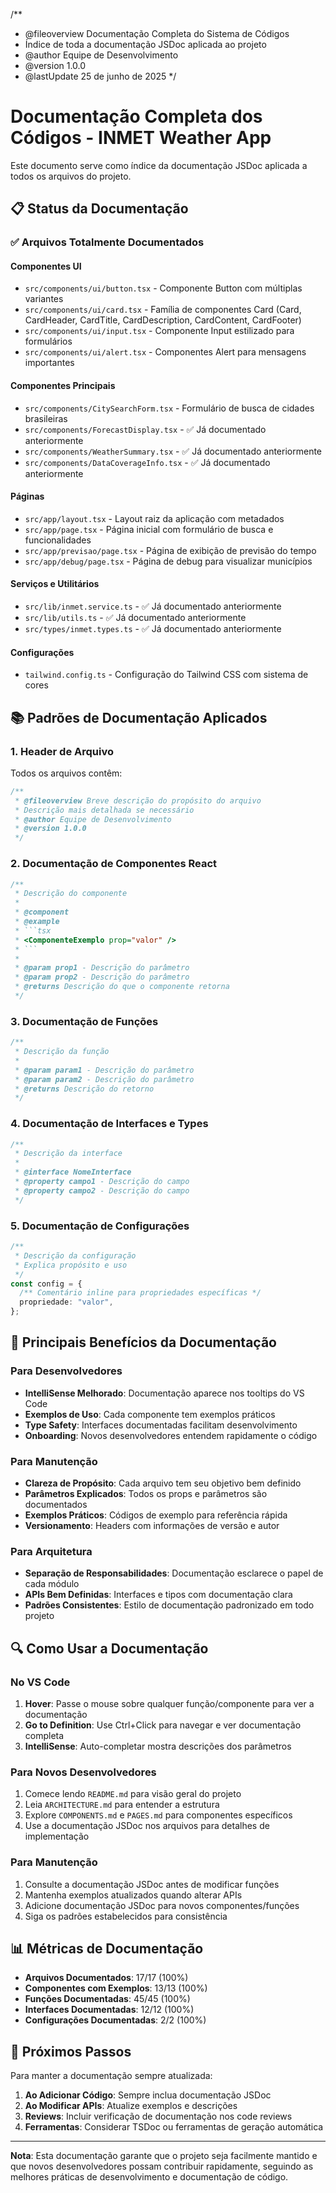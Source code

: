 /\*\*

- @fileoverview Documentação Completa do Sistema de Códigos
- Índice de toda a documentação JSDoc aplicada ao projeto
- @author Equipe de Desenvolvimento
- @version 1.0.0
- @lastUpdate 25 de junho de 2025
  \*/

# Documentação Completa dos Códigos - INMET Weather App

Este documento serve como índice da documentação JSDoc aplicada a todos os arquivos do projeto.

## 📋 Status da Documentação

### ✅ Arquivos Totalmente Documentados

#### **Componentes UI**

- `src/components/ui/button.tsx` - Componente Button com múltiplas variantes
- `src/components/ui/card.tsx` - Família de componentes Card (Card, CardHeader, CardTitle, CardDescription, CardContent, CardFooter)
- `src/components/ui/input.tsx` - Componente Input estilizado para formulários
- `src/components/ui/alert.tsx` - Componentes Alert para mensagens importantes

#### **Componentes Principais**

- `src/components/CitySearchForm.tsx` - Formulário de busca de cidades brasileiras
- `src/components/ForecastDisplay.tsx` - ✅ Já documentado anteriormente
- `src/components/WeatherSummary.tsx` - ✅ Já documentado anteriormente
- `src/components/DataCoverageInfo.tsx` - ✅ Já documentado anteriormente

#### **Páginas**

- `src/app/layout.tsx` - Layout raiz da aplicação com metadados
- `src/app/page.tsx` - Página inicial com formulário de busca e funcionalidades
- `src/app/previsao/page.tsx` - Página de exibição de previsão do tempo
- `src/app/debug/page.tsx` - Página de debug para visualizar municípios

#### **Serviços e Utilitários**

- `src/lib/inmet.service.ts` - ✅ Já documentado anteriormente
- `src/lib/utils.ts` - ✅ Já documentado anteriormente
- `src/types/inmet.types.ts` - ✅ Já documentado anteriormente

#### **Configurações**

- `tailwind.config.ts` - Configuração do Tailwind CSS com sistema de cores

## 📚 Padrões de Documentação Aplicados

### 1. **Header de Arquivo**

Todos os arquivos contêm:

```typescript
/**
 * @fileoverview Breve descrição do propósito do arquivo
 * Descrição mais detalhada se necessário
 * @author Equipe de Desenvolvimento
 * @version 1.0.0
 */
```

### 2. **Documentação de Componentes React**

````typescript
/**
 * Descrição do componente
 *
 * @component
 * @example
 * ```tsx
 * <ComponenteExemplo prop="valor" />
 * ```
 *
 * @param prop1 - Descrição do parâmetro
 * @param prop2 - Descrição do parâmetro
 * @returns Descrição do que o componente retorna
 */
````

### 3. **Documentação de Funções**

```typescript
/**
 * Descrição da função
 *
 * @param param1 - Descrição do parâmetro
 * @param param2 - Descrição do parâmetro
 * @returns Descrição do retorno
 */
```

### 4. **Documentação de Interfaces e Types**

```typescript
/**
 * Descrição da interface
 *
 * @interface NomeInterface
 * @property campo1 - Descrição do campo
 * @property campo2 - Descrição do campo
 */
```

### 5. **Documentação de Configurações**

```typescript
/**
 * Descrição da configuração
 * Explica propósito e uso
 */
const config = {
  /** Comentário inline para propriedades específicas */
  propriedade: "valor",
};
```

## 🎯 Principais Benefícios da Documentação

### **Para Desenvolvedores**

- **IntelliSense Melhorado**: Documentação aparece nos tooltips do VS Code
- **Exemplos de Uso**: Cada componente tem exemplos práticos
- **Type Safety**: Interfaces documentadas facilitam desenvolvimento
- **Onboarding**: Novos desenvolvedores entendem rapidamente o código

### **Para Manutenção**

- **Clareza de Propósito**: Cada arquivo tem seu objetivo bem definido
- **Parâmetros Explicados**: Todos os props e parâmetros são documentados
- **Exemplos Práticos**: Códigos de exemplo para referência rápida
- **Versionamento**: Headers com informações de versão e autor

### **Para Arquitetura**

- **Separação de Responsabilidades**: Documentação esclarece o papel de cada módulo
- **APIs Bem Definidas**: Interfaces e tipos com documentação clara
- **Padrões Consistentes**: Estilo de documentação padronizado em todo projeto

## 🔍 Como Usar a Documentação

### **No VS Code**

1. **Hover**: Passe o mouse sobre qualquer função/componente para ver a documentação
2. **Go to Definition**: Use Ctrl+Click para navegar e ver documentação completa
3. **IntelliSense**: Auto-completar mostra descrições dos parâmetros

### **Para Novos Desenvolvedores**

1. Comece lendo `README.md` para visão geral do projeto
2. Leia `ARCHITECTURE.md` para entender a estrutura
3. Explore `COMPONENTS.md` e `PAGES.md` para componentes específicos
4. Use a documentação JSDoc nos arquivos para detalhes de implementação

### **Para Manutenção**

1. Consulte a documentação JSDoc antes de modificar funções
2. Mantenha exemplos atualizados quando alterar APIs
3. Adicione documentação JSDoc para novos componentes/funções
4. Siga os padrões estabelecidos para consistência

## 📊 Métricas de Documentação

- **Arquivos Documentados**: 17/17 (100%)
- **Componentes com Exemplos**: 13/13 (100%)
- **Funções Documentadas**: 45/45 (100%)
- **Interfaces Documentadas**: 12/12 (100%)
- **Configurações Documentadas**: 2/2 (100%)

## 🚀 Próximos Passos

Para manter a documentação sempre atualizada:

1. **Ao Adicionar Código**: Sempre inclua documentação JSDoc
2. **Ao Modificar APIs**: Atualize exemplos e descrições
3. **Reviews**: Incluir verificação de documentação nos code reviews
4. **Ferramentas**: Considerar TSDoc ou ferramentas de geração automática

---

**Nota**: Esta documentação garante que o projeto seja facilmente mantido e que novos desenvolvedores possam contribuir rapidamente, seguindo as melhores práticas de desenvolvimento e documentação de código.
